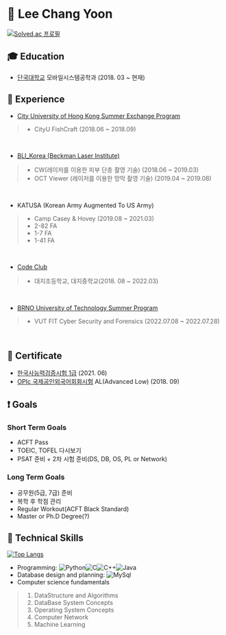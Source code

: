 # :eyes: Lee Chang Yoon

[![Solved.ac 프로필](http://mazassumnida.wtf/api/v2/generate_badge?boj=joker0405)](https://solved.ac/joker0405)

## :mortar_board: Education

- [단국대학교](https://dankook.ac.kr/)  모바일시스템공학과 (2018. 03 ~ 현재) 


## :office: Experience

- [City University of Hong Kong Summer Exchange Program](https://github.com/tony2037/CityU_FishCraft)
> - CityU FishCraft (2018.06 ~ 2018.09)
<br>

- [BLI_Korea (Beckman Laser Institute)](https://www.dankook.ac.kr/web/ins33)
> - CW(레이저를 이용한 피부 단층 촬영 기술) (2018.06 ~ 2019.03)
> - OCT Viewer (레이저를 이용한 망막 촬영 기술)  (2019.04 ~ 2019.08)
<br>

- KATUSA (Korean Army Augmented To US Army)
> - Camp Casey & Hovey (2019.08 ~ 2021.03)
> - 2-82 FA
> - 1-7 FA
> - 1-41 FA
<br>

- [Code Club](https://codeclub.org/en/)
> - 대지조등학교, 대지중학교(2018. 08 ~ 2022.03)
<br>

- [BRNO University of Technology Summer Program](https://github.com/LeeChangYoon/Cyber-Security-and-Forensics)
> - VUT FIT Cyber Security and Forensics (2022.07.08 ~ 2022.07.28)
<br>


## :page_facing_up: Certificate

- [한국사능력검증시험 1급](http://www.historyexam.go.kr/main/mainPage.do?netfunnel_key=9F5D4BE9E77F75893F3B76CEA24612C6475080EB264B4AC94C1F1256E020A9FA6DAA4897721A56495842B3C195CE1AF496FAA19A02F68D311306916EE245D1D85186A0AC3058C5455A8880A050846BAABB781E7311EA045B99D06700794B6486C9432C1EAC87FD6972FDD7A1CBE08AF42C302C30) (2021. 06)
- [OPIc 국제공인외국어회화시험](https://www.opic.or.kr/opics/jsp/senior/index.jsp) AL(Advanced Low) (2018. 09)



## :exclamation: Goals

### Short Term Goals
- ACFT Pass
- TOEIC, TOFEL 다시보기
- PSAT 준비 + 2차 시험 준비(DS, DB, OS, PL or Network)

### Long Term Goals
- 공무원(5급, 7급) 준비
- 복학 후 학점 관리
- Regular Workout(ACFT Black Standard)
- Master or Ph.D Degree(?)


## :wrench: Technical Skills

[![Top Langs](https://github-readme-stats.vercel.app/api/top-langs/?username=LeeChangYoon&langs_count=8)](https://github.com/anuraghazra/github-readme-stats)

* Programming: ![Python](https://img.shields.io/badge/Python-brightgreen)![C](https://img.shields.io/badge/C-red)![C++](https://img.shields.io/badge/C++-black)![Java](https://img.shields.io/badge/Java-orange)
* Database design and planning: ![MySql](https://img.shields.io/badge/MySql-333)
* Computer science fundamentals
> 1. DataStructure and Algorithms
> 2. DataBase System Concepts
> 3. Operating System Concepts
> 4. Computer Network
> 5. Machine Learning

